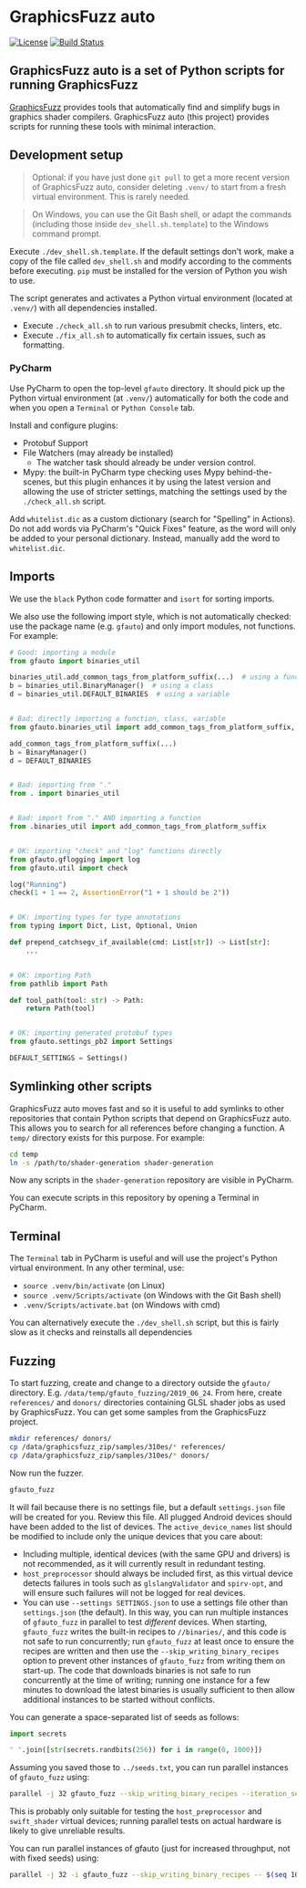 # GraphicsFuzz auto

[![License](https://img.shields.io/badge/License-Apache%202.0-blue.svg)](https://opensource.org/licenses/Apache-2.0)
[![Build Status](https://paulthomson.visualstudio.com/gfauto/_apis/build/status/google.graphicsfuzz?branchName=master)](https://paulthomson.visualstudio.com/gfauto/_build/latest?definitionId=2&branchName=master)


## GraphicsFuzz auto is a set of Python scripts for running GraphicsFuzz

[GraphicsFuzz](https://github.com/google/graphicsfuzz) provides tools that automatically find and simplify bugs in graphics shader compilers.
GraphicsFuzz auto (this project) provides scripts for running these tools with minimal interaction.

## Development setup

> Optional: if you have just done `git pull` to get a more recent version of GraphicsFuzz auto, consider deleting `.venv/` to start from a fresh virtual environment. This is rarely needed.

> On Windows, you can use the Git Bash shell, or adapt the commands (including those inside `dev_shell.sh.template`) to the Windows command prompt.

Execute `./dev_shell.sh.template`. If the default settings don't work, make a copy of the file called `dev_shell.sh` and modify according to the comments before executing. `pip` must be installed for the version of Python you wish to use.

The script generates and activates a Python virtual environment (located at `.venv/`) with all dependencies installed.

* Execute `./check_all.sh` to run various presubmit checks, linters, etc.
* Execute `./fix_all.sh` to automatically fix certain issues, such as formatting.


### PyCharm

Use PyCharm to open the top-level `gfauto` directory.
It should pick up the Python virtual environment (at `.venv/`) automatically
for both the code
and when you open a `Terminal` or `Python Console` tab.

Install and configure plugins:

* Protobuf Support
* File Watchers (may already be installed)
  * The watcher task should already be under version control.
* Mypy: the built-in PyCharm type checking uses Mypy behind-the-scenes, but this plugin enhances it by using the latest version and allowing the use of stricter settings, matching the settings used by the `./check_all.sh` script.

Add `whitelist.dic` as a custom dictionary (search for "Spelling" in Actions). Do not add words via PyCharm's "Quick Fixes" feature, as the word will only be added to your personal dictionary. Instead, manually add the word to `whitelist.dic`.

## Imports

We use the `black` Python code formatter and `isort` for sorting imports.

We also use the following import style, which is not automatically checked: use the package name (e.g. `gfauto`) and only import modules, not functions. For example:


```python
# Good: importing a module
from gfauto import binaries_util

binaries_util.add_common_tags_from_platform_suffix(...)  # using a function
b = binaries_util.BinaryManager()  # using a class
d = binaries_util.DEFAULT_BINARIES  # using a variable


# Bad: directly importing a function, class, variable
from gfauto.binaries_util import add_common_tags_from_platform_suffix, BinaryManager, DEFAULT_BINARIES

add_common_tags_from_platform_suffix(...)
b = BinaryManager()
d = DEFAULT_BINARIES


# Bad: importing from "."
from . import binaries_util


# Bad: import from "." AND importing a function
from .binaries_util import add_common_tags_from_platform_suffix


# OK: importing "check" and "log" functions directly
from gfauto.gflogging import log
from gfauto.util import check

log("Running")
check(1 + 1 == 2, AssertionError("1 + 1 should be 2"))


# OK: importing types for type annotations
from typing import Dict, List, Optional, Union

def prepend_catchsegv_if_available(cmd: List[str]) -> List[str]:
    ...


# OK: importing Path
from pathlib import Path

def tool_path(tool: str) -> Path:
    return Path(tool)


# OK: importing generated protobuf types
from gfauto.settings_pb2 import Settings

DEFAULT_SETTINGS = Settings()
```

## Symlinking other scripts

GraphicsFuzz auto moves fast and so it is useful to add symlinks to other repositories that contain Python scripts that depend on GraphicsFuzz auto. This allows you to search for all references before changing a function. A `temp/` directory exists for this purpose. For example:

```sh
cd temp
ln -s /path/to/shader-generation shader-generation
```

Now any scripts in the `shader-generation` repository are visible in PyCharm.

You can execute scripts in this repository by opening a Terminal in PyCharm.

## Terminal

The `Terminal` tab in PyCharm is useful and will use the project's Python virtual environment. In any other terminal, use:

* `source .venv/bin/activate` (on Linux)
* `source .venv/Scripts/activate` (on Windows with the Git Bash shell)
* `.venv/Scripts/activate.bat` (on Windows with cmd)

You can alternatively execute the `./dev_shell.sh` script, but this is fairly slow as it checks and reinstalls all dependencies

## Fuzzing

To start fuzzing, create and change to a directory outside the `gfauto/` directory. E.g. `/data/temp/gfauto_fuzzing/2019_06_24`. From here, create `references/` and `donors/` directories containing GLSL shader jobs as used by GraphicsFuzz.
You can get some samples from the GraphicsFuzz project.

```sh
mkdir references/ donors/ 
cp /data/graphicsfuzz_zip/samples/310es/* references/
cp /data/graphicsfuzz_zip/samples/310es/* donors/
```

Now run the fuzzer.

```sh
gfauto_fuzz
```

It will fail because there is no settings file, but a default `settings.json` file will be created for you.
Review this file.
All plugged Android devices should have been added to the list of devices.
The `active_device_names` list should be modified to include only the unique devices that you care about:

* Including multiple, identical devices (with the same GPU and drivers) is not recommended, as it will currently result in redundant testing.
* `host_preprocessor` should always be included first, as this virtual device detects failures in tools such as `glslangValidator` and `spirv-opt`, and will ensure such failures will not be logged for real devices.
* You can use `--settings SETTINGS.json` to use a settings file other than `settings.json` (the default). In this way, you can run multiple instances of `gfauto_fuzz` in parallel to test *different* devices. When starting, `gfauto_fuzz` writes the built-in recipes to `//binaries/`, and this code is not safe to run concurrently; run `gfauto_fuzz` at least once to ensure the recipes are written and then use the `--skip_writing_binary_recipes` option to prevent other instances of `gfauto_fuzz` from writing them on start-up. The code that downloads binaries is not safe to run concurrently at the time of writing; running one instance for a few minutes to download the latest binaries is usually sufficient to then allow additional instances to be started without conflicts.

You can generate a space-separated list of seeds as follows:

```python
import secrets

" ".join([str(secrets.randbits(256)) for i in range(0, 1000)])
```

Assuming you saved those to `../seeds.txt`, you can run parallel instances of `gfauto_fuzz` using:

```sh
parallel -j 32 gfauto_fuzz --skip_writing_binary_recipes --iteration_seed -- $(cat ../seeds.txt)
```

This is probably only suitable for testing the `host_preprocessor` and `swift_shader` virtual devices; running parallel tests on actual hardware is likely to give unreliable results.

You can run parallel instances of gfauto (just for increased throughput, not with fixed seeds) using:

```sh
parallel -j 32 -i gfauto_fuzz --skip_writing_binary_recipes -- $(seq 100)
```
